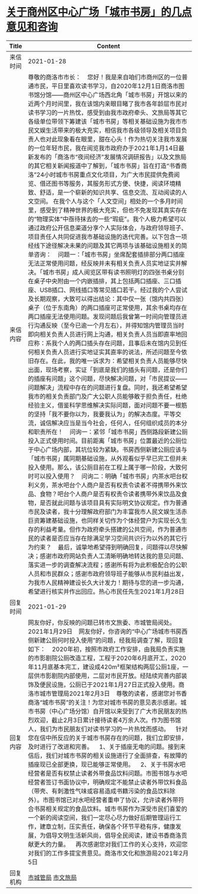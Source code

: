 # <a href="http://www.shangluo.gov.cn/zmhd/ldxxxx.jsp?urltype=leadermail.LeaderMailContentUrl&wbtreeid=1112&leadermailid=6868">关于商州区中心广场「城市书房」的几点意见和咨询</a>
|Title|Content|
|:---:|---|
|来信时间|2021-01-28|
|来信内容|尊敬的商洛市市长：    您好！我是来自咱们市商州区的一位普通市民，平日里喜欢读书学习，自2020年12月1日商洛市图书馆分馆——商州区中心广场西北角「城市书房」开馆以来的近两个月时间里，我在该馆内亲眼目睹了我市各年龄层市民对读书学习的一片热忱，感受到由我市政府牵头、文旅局等其它各级单位带领下筹建该「城市书房」等相关基础设施为我市市民文娱生活带来的极大充实，相信我市各级领导及相关项目负责人也对此现象看在眼里，甜在心头！作为热切关注我市发展的一位年轻市民，我在阅览我市政府办于2021年1月14日最新发布的「商洛市“夜间经济”发展情况调研报告」以及文旅局的其它相关新闻报道中了解到，「城市书房」旨在打造“书香商洛”24小时城市书房重点文化项目，为广大市民提供免费阅览、借还图书等服务，其服务形式方便、快捷，阅读环境精致、舒适，是一个崭新的知识共享、信息交流、互动阅读的人文空间。 在我个人与这个「人文空间」相处的一个多月时间里，感受到了精神世界的极大充实，但也不免发现其真实存在的“物理实体”中亟待抹去的一些“瑕疵”。我个人极力希望可以通过政府公开信息渠道分享个人实际体会，与政府领导班子、项目责任人共同促进我市基础设施的迭代完善。以下包含一项经线下途径解决未果的问题及其它两项与该基础设施相关的简单咨询：    问题一：「城市书房」坐席配套插排部分两口插座无法正常使用问题，经反映并未有相关负责人员实地证实并解决。「城市书房」成人阅览区带有读书照明灯的四张书桌分别在桌子中央附由一个内嵌插排，其上包括两口插座、三口插座、USB插口、网线插口等常见插口若干。经过我的个人尝试及长期观察，大致可以得出结论：其中仅一张（馆内共四张）桌子（位于东南角）的两口插座可正常使用，其余书桌均存在两口插座无法使用问题。发现问题后我曾第一时间向管理员进行沟通反映（至今已逾一个月左右），并得知馆内管理员当时即向相关负责人员进行网上沟通，相关负责人员当即直率地回应称：系我个人的两口插头存在问题，且事后未在馆内见到任何相关负责人员进行实地证实其直率的说法，所述问题至今依旧存在。在此，我的唯一诉求为：希望相关负责人员能够尽快出面，现场考察，实证「到底是我们的插头有问题，还是你们的插座有问题」这个问题，尽快解决问题，对「市民提议——问题解决」流程中存在的问题进行复盘。同时，我还希望希望我市的相关负责部门及广大公职人员能够敢于担负责任，杜绝经验主义，借鉴科学思维解决实际问题，面对问题不要一根筋的坚持「我不要你以为，我要我认为」的解决态度。平等交流，诚信解决应当是当今社会，任何人，任何组织成员的本分和职责所在！    问询一：紧邻「城市书房」西侧路段新建公厕投入正式使用时间。目前距离「城市书房」位置最近的公厕位于中心广场内部，其坑位较为紧缺。书房西侧新建公厕应该与「城市书房」属同期基础设施，从外观看似乎早已完工但并未投入使用。那么，该公厕目前在工程上属于哪一阶段，大致何时可以投入使用？    问询二：明确「城市书房」内茶水吧台权利义务，茶水吧台个人商户是否有权责令读者不得携带外来饮品、食物？吧台个人商户是否有权责令读者携带外来饮品及食物，是否就此问题与该项目具有实际明文协议规定。作为普通市民及读者，我十分理解政府部门为丰富我市人民文娱生活赤巨资筹建基础设施，也同样关切作为个体经营户为实现长久生存的利益考量。但作为政府牵头搭建的公共空间，作为普通市民的读者是否应当存在除满足学习空间共识行为以外的其它行为约束？    最后，诚挚地希望得到明确回复，问题得以尽快解决；感谢市政府网站负责人工清晰明确地转达我的意见问题、落实进一步的调查解决流程；感谢所有将为此积极配合的公职人员和市民群众；感谢市政府领导班子能够从市民利益出发，为我市人民精神建设长久大计发力！期待与您的进一步沟通，希望进行核实并作出回应。热心市民任先生2021年1月28日|
|回复时间|2021-01-29|
|回复内容|网友你好，你反映的问题已转市文旅委、市城管局阅处。2021年1月29日    网友你好，你咨询的“中心广场城市书房西侧新建公厕何时投入使用”的问题，经我局调查了解，现回复如下：    2020年初，按照市政府工作安排，由我局负责实施的市影剧院公厕改造工程，工程于2020年6月底开工，2020年11月底基本完工，建设成420m²框架结构两层公厕1座，一层供市影剧院内部使用，二层对市民开放。经陆续完善内部装饰及便民设施，公厕已于2021年1月27日正式投入使用。商洛市城市管理局2021年2月3日    尊敬的读者，感谢您对书香商洛“城市书房”的关注！为您对城市书房的意见表示感谢。城市书房（中心广场分馆）自开馆以来受到了广大市民朋友的热烈欢迎，截止2月3日累计接待读者4万余人次。作为图书馆人，我们为市民朋友们对读书学习的一片热忱而感动。    针对您在信中所反应的关于城市书房存在的问题，我们立即安排，及时进行了改进和完善。    1、关于插座无电的问题。接到来信后，我们对城市书房的相关设施进行了全面排查，有故障的插座现已全部更换，现已能够正常使用。    2、关于书房水吧经营者是否有权禁止读者外带食品饮料问题。市图书馆与水吧经营者签订书面协议中，明确规定不能禁止读者外带饮料食品（带壳、有刺激性气味或容易造成书籍污染的食品饮料除外）。市图书馆已对水吧经营者重申了协议，允许读者外带符合书房相关规定的食品饮料。城市书房作为深受市民们喜爱的一个新的阅读空间，我们一定尽心尽力做好后期管理运行工作，建章立制，压实责任，确保各个环节平稳有序，健康发展，为倡导文明生活新风尚，倡导全民阅读，建设书香商洛贡献更大的力量。    再次感谢您对我们工作的关心支持，欢迎您对我们的工作多提宝贵意见。商洛市文化和旅游局2021年2月5日|
|回复机构|<a href="../../categories/agencies/市城管局.md">市城管局</a> <a href="../../categories/agencies/市文旅局.md">市文旅局</a>|